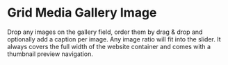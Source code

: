# Grid Media Gallery Image

Drop any images on the gallery field, order them by drag & drop and optionally add a caption per image. Any image ratio will fit into the slider. It always covers the full width of the website container and comes with a thumbnail preview navigation.
